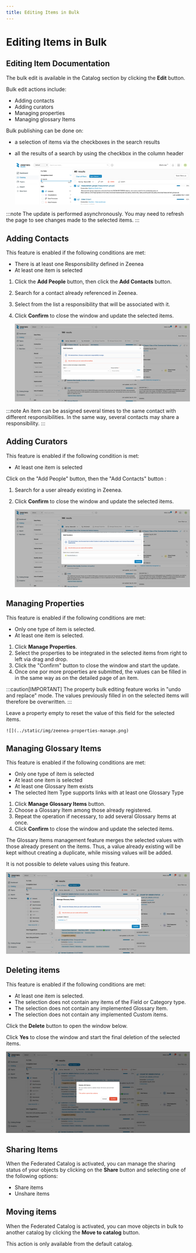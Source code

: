 ```yaml
---
title: Editing Items in Bulk
---
```


# Editing Items in Bulk

## Editing Item Documentation

The bulk edit is available in the Catalog section by clicking the **Edit** button.

Bulk edit actions include:

* Adding contacts
* Adding curators
* Managing properties
* Managing glossary Items

Bulk publishing can be done on: 

* a selection of items via the checkboxes in the search results
* all the results of a search by using the checkbox in the column header

    ![](../static/img/zeenea-editing-item-docs.png)

:::note
The update is performed asynchronously. You may need to refresh the page to see changes made to the selected items.
:::

## Adding Contacts

This feature is enabled if the following conditions are met:

* There is at least one Responsibility defined in Zeenea
* At least one item is selected

1. Click the **Add People** button, then click the **Add Contacts** button.
2. Search for a contact already referenced in Zeenea.
3. Select from the list a responsibility that will be associated with it.
4. Click **Confirm** to close the window and update the selected items.

    ![](../static/img/zeenea-contacts-add.png)

:::note
An item can be assigned several times to the same contact with different responsibilities. In the same way, several contacts may share a responsibility.
:::

## Adding Curators

This feature is enabled if the following condition is met:

* At least one item is selected

Click on the "Add People" button, then the "Add Contacts" button : 

1. Search for a user already existing in Zeenea.
2. Click **Confirm** to close the window and update the selected items.

    ![](../static/img/zeenea-curators-add.png)

## Managing Properties

This feature is enabled if the following conditions are met:

* Only one type of item is selected.
* At least one item is selected.

1. Click **Manage Properties**.
2. Select the properties to be integrated in the selected items from right to left via drag and drop.
3. Click the "Confirm" button to close the window and start the update.
4. Once one por more properties are submitted, the values can be filled in in the same way as on the detailed page of an item.

:::caution[IMPORTANT]
The property bulk editing feature works in "undo and replace" mode. The values previously filled in on the selected items will therefore be overwritten.
:::

Leave a property empty to reset the value of this field for the selected items.

    ![](../static/img/zeenea-properties-manage.png)

## Managing Glossary Items

This feature is enabled if the following conditions are met:

* Only one type of item is selected
* At least one item is selected
* At least one Glossary Item exists
* The selected Item Type supports links with at least one Glossary Type

1. Click **Manage Glossary Items** button.
2. Choose a Glossary Item among those already registered.
3. Repeat the operation if necessary, to add several Glossary Items at once.
4. Click **Confirm** to close the window and update the selected items.

The Glossary Items management feature merges the selected values with those already present on the items. Thus, a value already existing will be kept without creating a duplicate, while missing values will be added.

It is not possible to delete values using this feature.

  ![](../static/img/zeenea-glossary-item-manage.png)

## Deleting items

This feature is enabled if the following conditions are met:

* At least one item is selected.
* The selection does not contain any items of the Field or Category type.
* The selection does not contain any implemented Glossary Item.
* The selection does not contain any implemented Custom items.

Click the **Delete** button to open the window below.

Click **Yes** to close the window and start the final deletion of the selected items.

  ![](../static/img/zeenea-delete-items.png)

## Sharing Items

When the Federated Catalog is activated, you can manage the sharing status of your objects by clicking on the **Share** button and selecting one of the following options:

* Share items
* Unshare items

## Moving items

When the Federated Catalog is activated, you can move objects in bulk to another catalog by clicking the **Move to catalog** button.

This action is only available from the default catalog.
